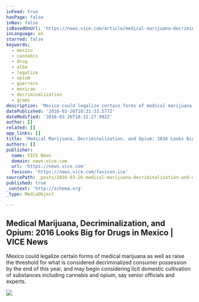 ```yaml
---
inFeed: true
hasPage: false
inNav: false
isBasedOnUrl: 'https://news.vice.com/article/medical-marijuana-decriminalization-and-opium-2016-looks-big-for-drugs-in-mexico'
inLanguage: en
starred: false
keywords:
  - mexico
  - cannabis
  - drug
  - alba
  - legalize
  - opium
  - guerrero
  - mexican
  - decriminalization
  - grams
description: 'Mexico could legalize certain forms of medical marijuana as well as raise the threshold for what is considered decriminalized consumer possession by the end of this year, and may begin considering licit domestic cultivation of substances including cannabis and opium, say senior officials and experts.'
datePublished: '2016-03-26T18:31:33.577Z'
dateModified: '2016-03-26T18:31:27.992Z'
author: []
related: []
app_links: []
title: 'Medical Marijuana, Decriminalization, and Opium: 2016 Looks Big for Drugs in Mexico | VICE News'
authors: []
publisher:
  name: VICE News
  domain: news.vice.com
  url: 'https://news.vice.com'
  favicon: 'https://news.vice.com/favicon.ico'
sourcePath: _posts/2016-03-26-medical-marijuana-decriminalization-and-opium-2016-looks.md
published: true
_context: 'http://schema.org'
_type: MediaObject

---
```

<article style=""><h1>Medical Marijuana, Decriminalization, and Opium: 2016 Looks Big for Drugs in Mexico | VICE News</h1><p>Mexico could legalize certain forms of medical marijuana as well as raise the threshold for what is considered decriminalized consumer possession by the end of this year, and may begin considering licit domestic cultivation of substances including cannabis and opium, say senior officials and experts.</p><img src="https://s3-us-west-2.amazonaws.com/the-grid-img/p/77041ee6e69141c32f136c2ff829ad86a8467679.jpg" /></article>